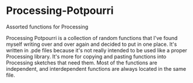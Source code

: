 # Processing-Potpourri
Assorted functions for Processing

Processing Potpourri is a collection of random functions that I've found myself writing over and over again and decided to put in one place.
It's written in .pde files because it's not really intended to be used like a proper Processing library.
It's more for copying and pasting functions into Processing sketches that need them.
Most of the functions are independent, and interdependent functions are always located in the same file.
